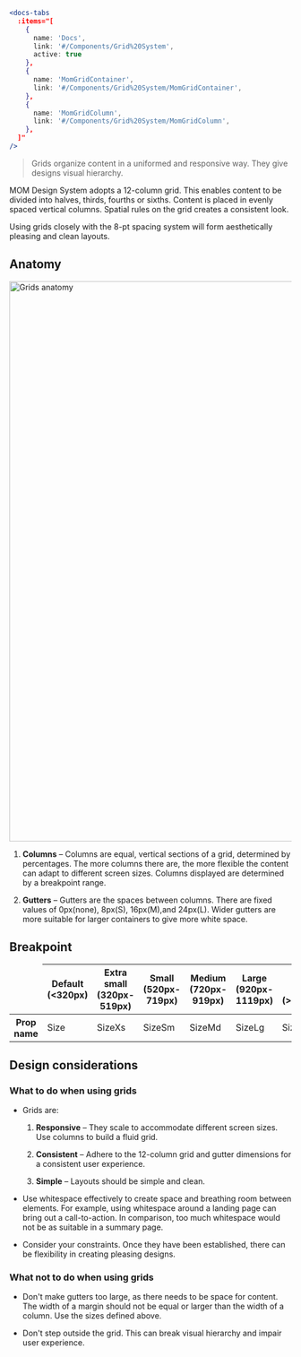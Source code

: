 ```jsx noeditor
<docs-tabs
  :items="[
    {
      name: 'Docs',
      link: '#/Components/Grid%20System',
      active: true
    },
    {
      name: 'MomGridContainer',
      link: '#/Components/Grid%20System/MomGridContainer',
    },
    {
      name: 'MomGridColumn',
      link: '#/Components/Grid%20System/MomGridColumn',
    },
  ]"
/>
```

> Grids organize content in a uniformed and responsive way. They give designs visual hierarchy.

MOM Design System adopts a 12-column grid. This enables content to be divided into halves, thirds, fourths or sixths. Content is placed in evenly spaced vertical columns. Spatial rules on the grid creates a consistent look.

Using grids closely with the 8-pt spacing system will form aesthetically pleasing and clean layouts.

## Anatomy

<img src="./images/components/gridsystem/anatomy@2x.png" alt="Grids anatomy" style="width:1000px;" />

1. **Columns** – Columns are equal, vertical sections of a grid, determined by percentages. The more columns there are, the more flexible the content can adapt to different screen sizes. Columns displayed are determined by a breakpoint range.

2. **Gutters** – Gutters are the spaces between columns. There are fixed values of 0px(none), 8px(S), 16px(M),and 24px(L). Wider gutters are more suitable for larger containers to give more white space.

## Breakpoint

<table>
  <thead>
    <tr>
      <td></td>
      <th>Default <br/>(&lt;320px)</th>
      <th>Extra small <br/>(320px-519px)</th>
      <th>Small <br/>(520px-719px)</th>
      <th>Medium <br/>(720px-919px)</th>
      <th>Large <br/>(920px-1119px)</th>
      <th>Extra large <br/>(&gt;1120px)</th>
    </tr>
  </thead>
  <tbody>
    <tr>
        <th>Prop name</th>
        <td>Size</td>
        <td>SizeXs</td>
        <td>SizeSm</td>
        <td>SizeMd</td>
        <td>SizeLg</td>
        <td>SizeXl</td>
    </tr>
  </tbody>
</table>

## Design considerations

### What to do when using grids

- Grids are:

  1. **Responsive** – They scale to accommodate different screen sizes. Use columns to build a fluid grid.

  2. **Consistent** – Adhere to the 12-column grid and gutter dimensions for a consistent user experience.

  3. **Simple** – Layouts should be simple and clean.

- Use whitespace effectively to create space and breathing room between elements. For example, using whitespace around a landing page can bring out a call-to-action. In comparison, too much whitespace would not be as suitable in a summary page.

- Consider your constraints. Once they have been established, there can be flexibility in creating pleasing designs.

### What **not** to do when using grids

- Don't make gutters too large, as there needs to be space for content. The width of a margin should not be equal or larger than the width of a column. Use the sizes defined above.

- Don't step outside the grid. This can break visual hierarchy and impair user experience.
